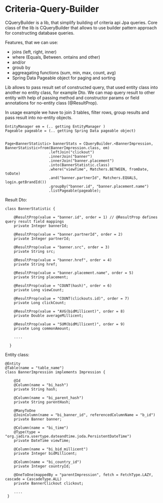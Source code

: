 # Criteria-Query-Builder

CQueryBuilder is a lib, that simplify building of criteria api Jpa queries. 
Core class of the lib is CQueryBuilder that allows to use builder pattern approach for constructing database queries.

Features, that we can use:

 - joins (left, right, inner)
 - where (Equals, Between. ontains and other)
 - and/or 
 - groub by
 - aggreagating functions (sum, min, max, count, avg)
 - Spring Data Pageable object for paging and sorting
 
 Lib allows to pass result set of constructed query, that used entity class into another no entity class, for example Dto. 
 We can map query result to other entity with help of passing method and constructor params or field annotations for no-entity class (@ResultProp). 

In usage example we have to join 3 tables, filter rows, group results and pass result into no-entity objects. 

```
EntityManager em = (.. getting EntityManager )
Pageable pageable = (.. getting Spring Data pageable object)


Page<BannerStatistic> bannerStats = CQueryBuilder.<BannerImpression, BannerStatistic>from(BannerImpression.class, em)
                    .leftJoin("clickout")
                    .innerJoin("banner")
                    .innerJoin("banner.placement")
                    .into(BannerStatistic.class)
                    .where("viewTime", Matchers.BETWEEN, fromDate, toDate)
                    .and("banner.partnerId", Matchers.EQUALS, login.getBrandId())
                    .groupBy("banner.id", "banner.placement.name")
                    .listPageable(pageable);
```                    
   
Result Dto:

```
class BannerStatistic {

    @ResultProp(value = "banner.id", order = 1) // @ResultProp defines query result field mappings
    private Integer bannerId;

    @ResultProp(value = "banner.partnerId", order = 2)
    private Integer partnerId;

    @ResultProp(value = "banner.src", order = 3)
    private String src;

    @ResultProp(value = "banner.href", order = 4)
    private String href;

    @ResultProp(value = "banner.placement.name", order = 5)
    private String placement;

    @ResultProp(value = "COUNT(hash)", order = 6)
    private Long viewCount;

    @ResultProp(value = "COUNT(clickouts.id)", order = 7)
    private Long clickCount;

    @ResultProp(value = "AVG(bidMillicent)", order = 8)
    private Double averageMillicent;

    @ResultProp(value = "SUM(bidMillicent)", order = 9)
    private Long commonAmount;
    
    ....
    
  }       
```  
  
Entity class: 
```  
@Entity
@Table(name = "table_name")
class BannerImpression implements Impression {

    @Id
    @Column(name = "bi_hash")
    private String hash;

    @Column(name = "bi_parent_hash")
    private String parentHash;

    @ManyToOne
    @JoinColumn(name = "bi_banner_id", referencedColumnName = "b_id")
    private Banner banner;

    @Column(name = "bi_time")
    @Type(type = "org.jadira.usertype.dateandtime.joda.PersistentDateTime")
    private DateTime viewTime;

    @Column(name = "bi_bid_millicent")
    private Integer bidMillicent;

    @Column(name = "bi_country_id")
    private Integer countryId;

    @OneToOne(mappedBy = "parentImpression", fetch = FetchType.LAZY, cascade = CascadeType.ALL)
    private BannerClickout clickout;
    
    ....
 }                     
```
